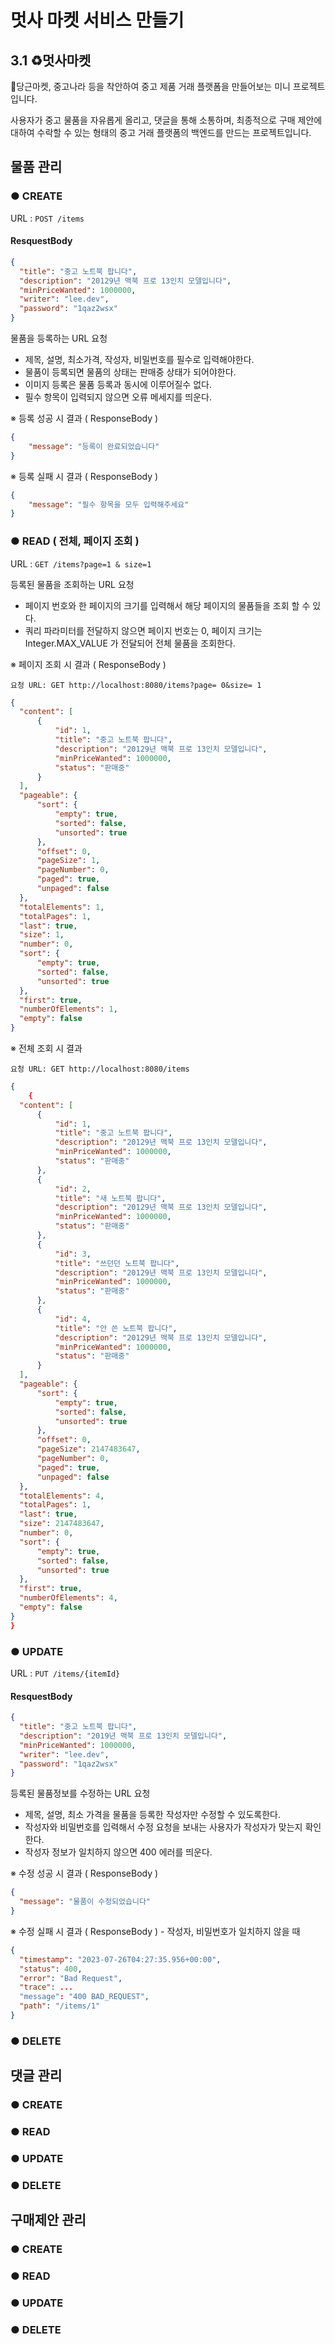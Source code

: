# 멋사 마켓 서비스 만들기
## 3.1 ♻️멋사마켓
🥕당근마켓, 중고나라 등을 착안하여 중고 제품 거래 플랫폼을 만들어보는 미니 프로젝트입니다.

사용자가 중고 물품을 자유롭게 올리고, 댓글을 통해 소통하며, 최종적으로 구매 제안에 대하여 수락할 수 있는 형태의 중고 거래 플랫폼의 백엔드를 만드는 프로젝트입니다.

## 물품 관리

### ● CREATE
URL : `POST /items`

  #### ResquestBody
  ```json
  {
    "title": "중고 노트북 팝니다",
    "description": "20129년 맥북 프로 13인치 모델입니다",
    "minPriceWanted": 1000000,
    "writer": "lee.dev",
    "password": "1qaz2wsx"
  }
  ```
  물품을 등록하는 URL 요청
  - 제목, 설명, 최소가격, 작성자, 비밀번호를 필수로 입력해야한다.
  - 물품이 등록되면 물품의 상태는 판매중 상태가 되어야한다.
  - 이미지 등록은 물품 등록과 동시에 이루어질수 없다.
  - 필수 항목이 입력되지 않으면 오류 메세지를 띄운다.


  ※ 등록 성공 시 결과 ( ResponseBody )
  ```json
  {
      "message": "등록이 완료되었습니다"
  }
  ```

  ※ 등록 실패 시 결과 ( ResponseBody )
  ```json
  {
      "message": "필수 항목을 모두 입력해주세요"
  }
  ```

### ● READ ( 전체, 페이지 조회 )

URL : `GET /items?page=1 & size=1`

 
  등록된 물품을 조회하는 URL 요청
  - 페이지 번호와 한 페이지의 크기를 입력해서 해당 페이지의 물품들을 조회 할 수 있다.
  - 쿼리 파라미터를 전달하지 않으면 페이지 번호는 0, 페이지 크기는 Integer.MAX_VALUE 가 전달되어 전체 물품을 조회한다.


  ※ 페이지 조회 시 결과 ( ResponseBody )
    
    요청 URL: GET http://localhost:8080/items?page= 0&size= 1
  ```json
  {
    "content": [
        {
            "id": 1,
            "title": "중고 노트북 팝니다",
            "description": "20129년 맥북 프로 13인치 모델입니다",
            "minPriceWanted": 1000000,
            "status": "판매중"
        }
    ],
    "pageable": {
        "sort": {
            "empty": true,
            "sorted": false,
            "unsorted": true
        },
        "offset": 0,
        "pageSize": 1,
        "pageNumber": 0,
        "paged": true,
        "unpaged": false
    },
    "totalElements": 1,
    "totalPages": 1,
    "last": true,
    "size": 1,
    "number": 0,
    "sort": {
        "empty": true,
        "sorted": false,
        "unsorted": true
    },
    "first": true,
    "numberOfElements": 1,
    "empty": false
  }
  ```


  ※ 전체 조회 시 결과
    
    요청 URL: GET http://localhost:8080/items
  ```json
  {
      {
    "content": [
        {
            "id": 1,
            "title": "중고 노트북 팝니다",
            "description": "20129년 맥북 프로 13인치 모델입니다",
            "minPriceWanted": 1000000,
            "status": "판매중"
        },
        {
            "id": 2,
            "title": "새 노트북 팝니다",
            "description": "20129년 맥북 프로 13인치 모델입니다",
            "minPriceWanted": 1000000,
            "status": "판매중"
        },
        {
            "id": 3,
            "title": "쓰던던 노트북 팝니다",
            "description": "20129년 맥북 프로 13인치 모델입니다",
            "minPriceWanted": 1000000,
            "status": "판매중"
        },
        {
            "id": 4,
            "title": "안 쓴 노트북 팝니다",
            "description": "20129년 맥북 프로 13인치 모델입니다",
            "minPriceWanted": 1000000,
            "status": "판매중"
        }
    ],
    "pageable": {
        "sort": {
            "empty": true,
            "sorted": false,
            "unsorted": true
        },
        "offset": 0,
        "pageSize": 2147483647,
        "pageNumber": 0,
        "paged": true,
        "unpaged": false
    },
    "totalElements": 4,
    "totalPages": 1,
    "last": true,
    "size": 2147483647,
    "number": 0,
    "sort": {
        "empty": true,
        "sorted": false,
        "unsorted": true
    },
    "first": true,
    "numberOfElements": 4,
    "empty": false
  }
}
  ```


### ● UPDATE
URL : `PUT /items/{itemId}`

  #### ResquestBody
  ```json
  {
    "title": "중고 노트북 팝니다",
    "description": "2019년 맥북 프로 13인치 모델입니다",
    "minPriceWanted": 1000000,
    "writer": "lee.dev",
    "password": "1qaz2wsx"
  }
  ```
  등록된 물품정보를 수정하는 URL 요청
  - 제목, 설명, 최소 가격을 물품을 등록한 작성자만 수정할 수 있도록한다.
  - 작성자와 비밀번호를 입력해서 수정 요청을 보내는 사용자가 작성자가 맞는지 확인한다.
  - 작성자 정보가 일치하지 않으면 400 에러를 띄운다.


  ※ 수정 성공 시 결과 ( ResponseBody )
  ```json
  {
    "message": "물품이 수정되었습니다"
  }
  ```

  ※ 수정 실패 시 결과 ( ResponseBody ) - 작성자, 비밀번호가 일치하지 않을 때
  ```json
  {
    "timestamp": "2023-07-26T04:27:35.956+00:00",
    "status": 400,
    "error": "Bad Request",
    "trace": ...
    "message": "400 BAD_REQUEST",
    "path": "/items/1"
  }
  ```


### ● DELETE


## 댓글 관리

### ● CREATE

### ● READ

### ● UPDATE

### ● DELETE


## 구매제안 관리

### ● CREATE

### ● READ

### ● UPDATE

### ● DELETE
